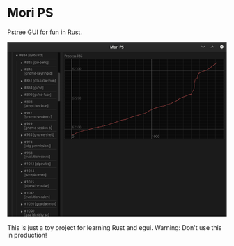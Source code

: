 # Mori PS

Pstree GUI for fun in Rust.

![plot](./rust-pstree.png)


This is just a toy project for learning Rust and egui.
Warning: Don't use this in production! 
